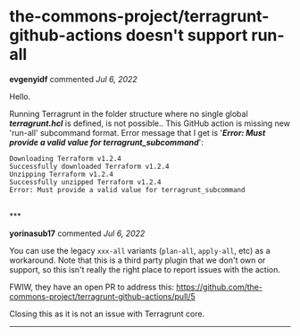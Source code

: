# the-commons-project/terragrunt-github-actions doesn't support run-all

**evgenyidf** commented *Jul 6, 2022*

Hello.

Running Terragrunt in the folder structure where no single global _**terragrunt.hcl**_ is defined, is not possible..
This GitHub action is missing new 'run-all' subcommand format.
Error message that I get is '_**Error: Must provide a valid value for terragrunt_subcommand**_':
```
Downloading Terraform v1.2.4
Successfully downloaded Terraform v1.2.4
Unzipping Terraform v1.2.4
Successfully unzipped Terraform v1.2.4
Error: Must provide a valid value for terragrunt_subcommand

```
<br />
***


**yorinasub17** commented *Jul 6, 2022*

You can use the legacy `xxx-all` variants (`plan-all`, `apply-all`, etc) as a workaround. Note that this is a third party plugin that we don't own or support, so this isn't really the right place to report issues with the action.

FWIW, they have an open PR to address this: https://github.com/the-commons-project/terragrunt-github-actions/pull/5

Closing this as it is not an issue with Terragrunt core.
***

